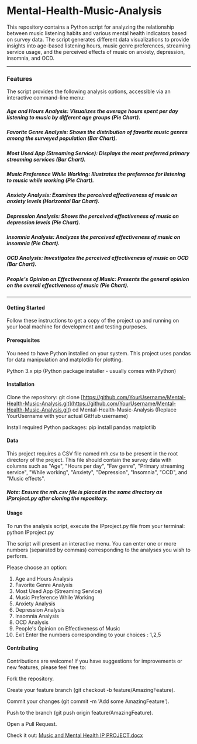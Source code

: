 # Mental-Health-Music-Analysis

This repository contains a Python script for analyzing the relationship between music listening habits and various mental health indicators based on survey data. The script generates different data visualizations to provide insights into age-based listening hours, music genre preferences, streaming service usage, and the perceived effects of music on anxiety, depression, insomnia, and OCD.
___________________________________________________________________________________________________________________________________________________________________

### Features
The script provides the following analysis options, accessible via an interactive command-line menu:

##### Age and Hours Analysis: Visualizes the average hours spent per day listening to music by different age groups (Pie Chart).

##### Favorite Genre Analysis: Shows the distribution of favorite music genres among the surveyed population (Bar Chart).

##### Most Used App (Streaming Service): Displays the most preferred primary streaming services (Bar Chart).

##### Music Preference While Working: Illustrates the preference for listening to music while working (Pie Chart).

##### Anxiety Analysis: Examines the perceived effectiveness of music on anxiety levels (Horizontal Bar Chart).

##### Depression Analysis: Shows the perceived effectiveness of music on depression levels (Pie Chart).

##### Insomnia Analysis: Analyzes the perceived effectiveness of music on insomnia (Pie Chart).

##### OCD Analysis: Investigates the perceived effectiveness of music on OCD (Bar Chart).

##### People's Opinion on Effectiveness of Music: Presents the general opinion on the overall effectiveness of music (Pie Chart).
____________________________________________________________________________________________________________________________________________________________________

#### Getting Started
Follow these instructions to get a copy of the project up and running on your local machine for development and testing purposes.

#### Prerequisites
You need to have Python installed on your system. This project uses pandas for data manipulation and matplotlib for plotting.

Python 3.x
pip (Python package installer - usually comes with Python)

#### Installation
Clone the repository:
git clone [https://github.com/YourUsername/Mental-Health-Music-Analysis.git](https://github.com/YourUsername/Mental-Health-Music-Analysis.git)
cd Mental-Health-Music-Analysis
(Replace YourUsername with your actual GitHub username)

Install required Python packages:
pip install pandas matplotlib

#### Data
This project requires a CSV file named mh.csv to be present in the root directory of the project. This file should contain the survey data with columns such as "Age", "Hours per day", "Fav genre", "Primary streaming service", "While working", "Anxiety", "Depression", "Insomnia", "OCD", and "Music effects".

##### Note: Ensure the mh.csv file is placed in the same directory as IPproject.py after cloning the repository.

#### Usage
To run the analysis script, execute the IPproject.py file from your terminal:
python IPproject.py

The script will present an interactive menu. You can enter one or more numbers (separated by commas) corresponding to the analyses you wish to perform.

Please choose an option:
1. Age and Hours Analysis
2. Favorite Genre Analysis
3. Most Used App (Streaming Service)
4. Music Preference While Working
5. Anxiety Analysis
6. Depression Analysis
7. Insomnia Analysis
8. OCD Analysis
9. People's Opinion on Effectiveness of Music
0. Exit
Enter the numbers corresponding to your choices : 1,2,5

#### Contributing
Contributions are welcome! If you have suggestions for improvements or new features, please feel free to:

Fork the repository.

Create your feature branch (git checkout -b feature/AmazingFeature).

Commit your changes (git commit -m 'Add some AmazingFeature').

Push to the branch (git push origin feature/AmazingFeature).

Open a Pull Request.

Check it out:
[Music and Mental Health IP PROJECT.docx](https://github.com/user-attachments/files/21416083/Music.and.Mental.Health.IP.PROJECT.docx)
